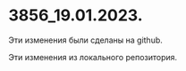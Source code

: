 ﻿# 3856_19.01.2023.
Эти изменения были сделаны на github.

Эти изменения из локального репозитория.
